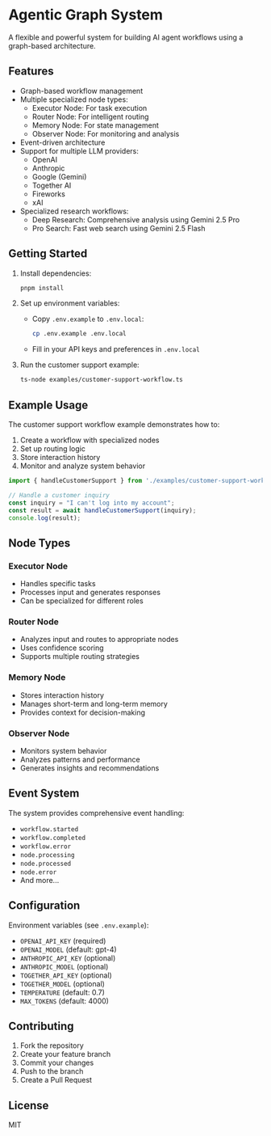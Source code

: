 # Agentic Graph System

A flexible and powerful system for building AI agent workflows using a graph-based architecture.

## Features

- Graph-based workflow management
- Multiple specialized node types:
    - Executor Node: For task execution
    - Router Node: For intelligent routing
    - Memory Node: For state management
    - Observer Node: For monitoring and analysis
- Event-driven architecture
- Support for multiple LLM providers:
    - OpenAI
    - Anthropic
    - Google (Gemini)
    - Together AI
    - Fireworks
    - xAI
- Specialized research workflows:
    - Deep Research: Comprehensive analysis using Gemini 2.5 Pro
    - Pro Search: Fast web search using Gemini 2.5 Flash

## Getting Started

1. Install dependencies:

    ```bash
    pnpm install
    ```

2. Set up environment variables:
    - Copy `.env.example` to `.env.local`:
        ```bash
        cp .env.example .env.local
        ```
    - Fill in your API keys and preferences in `.env.local`

3. Run the customer support example:
    ```bash
    ts-node examples/customer-support-workflow.ts
    ```

## Example Usage

The customer support workflow example demonstrates how to:

1. Create a workflow with specialized nodes
2. Set up routing logic
3. Store interaction history
4. Monitor and analyze system behavior

```typescript
import { handleCustomerSupport } from './examples/customer-support-workflow';

// Handle a customer inquiry
const inquiry = "I can't log into my account";
const result = await handleCustomerSupport(inquiry);
console.log(result);
```

## Node Types

### Executor Node

- Handles specific tasks
- Processes input and generates responses
- Can be specialized for different roles

### Router Node

- Analyzes input and routes to appropriate nodes
- Uses confidence scoring
- Supports multiple routing strategies

### Memory Node

- Stores interaction history
- Manages short-term and long-term memory
- Provides context for decision-making

### Observer Node

- Monitors system behavior
- Analyzes patterns and performance
- Generates insights and recommendations

## Event System

The system provides comprehensive event handling:

- `workflow.started`
- `workflow.completed`
- `workflow.error`
- `node.processing`
- `node.processed`
- `node.error`
- And more...

## Configuration

Environment variables (see `.env.example`):

- `OPENAI_API_KEY` (required)
- `OPENAI_MODEL` (default: gpt-4)
- `ANTHROPIC_API_KEY` (optional)
- `ANTHROPIC_MODEL` (optional)
- `TOGETHER_API_KEY` (optional)
- `TOGETHER_MODEL` (optional)
- `TEMPERATURE` (default: 0.7)
- `MAX_TOKENS` (default: 4000)

## Contributing

1. Fork the repository
2. Create your feature branch
3. Commit your changes
4. Push to the branch
5. Create a Pull Request

## License

MIT
